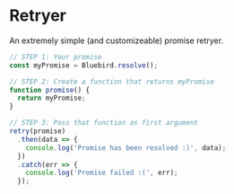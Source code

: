 # Retryer

An extremely simple (and customizeable) promise retryer.

```javascript
// STEP 1: Your promise
const myPromise = Bluebird.resolve();

// STEP 2: Create a function that returns myPromise
function promise() {
  return myPromise;
}

// STEP 3: Pass that function as first argument
retry(promise)
  .then(data => {
    console.log('Promise has been resolved :)', data);
  })
  .catch(err => {
    console.log('Promise failed :(', err);
  });
```
